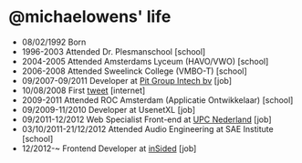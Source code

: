 @michaelowens' life
===============

- 08/02/1992 Born
- 1996-2003 Attended Dr. Plesmanschool [school]
- 2004-2005 Attended Amsterdams Lyceum (HAVO/VWO) [school]
- 2006-2008 Attended Sweelinck College (VMBO-T) [school]
- 09/2007-09/2011 Developer at [Pit Group Intech bv](http://pitgroup.nl) [job]
- 10/08/2008 First [tweet](https://twitter.com/mikedotjs/statuses/883288620) [internet]
- 2009-2011 Attended ROC Amsterdam (Applicatie Ontwikkelaar) [school]
- 09/2009-11/2010 Developer at UsenetXL [job]
- 09/2011-12/2012 Web Specialist Front-end at [UPC Nederland](http://upc.nl) [job]
- 03/10/2011-21/12/2012 Attended Audio Engineering at SAE Institute [school]
- 12/2012-~ Frontend Developer at [inSided](http://insided.nl) [job]